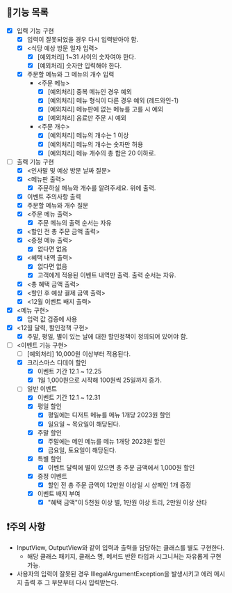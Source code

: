 ## 📃기능 목록

- [x] 입력 기능 구현
  - [x] 입력이 잘못되었을 경우 다시 입력받아야 함.
  - [x] <식당 예상 방문 일자 입력>
    - [x] [예외처리] 1~31 사이의 숫자여야 한다.
    - [x] [예외처리] 숫자만 입력해야 한다.
  - [x] 주문할 메뉴와 그 메뉴의 개수 입력
    - <주문 메뉴>
      - [x] [예외처리] 중복 메뉴인 경우 예외
      - [x] [예외처리] 메뉴 형식이 다른 경우 예외 (레드와인-1)
      - [x] [예외처리] 메뉴판에 없는 메뉴를 고를 시 예외
      - [x] [예외처리] 음료만 주문 시 예외
    - <주문 개수>
      - [x] [예외처리] 메뉴의 개수는 1 이상
      - [x] [예외처리] 메뉴의 개수는 숫자만 허용
      - [x] [예외처리] 메뉴 개수의 총 합은 20 이하로.
- [ ] 출력 기능 구현
  - [x] <인사말 및 예상 방문 날짜 질문>
  - [x] <메뉴판 출력>
    - [x] 주문하실 메뉴와 개수를 알려주세요. 위에 출력.
  - [x] 이벤트 주의사항 출력
  - [x] 주문할 메뉴와 개수 질문
  - [x] <주문 메뉴 출력>
    - [x] 주문 메뉴의 출력 순서는 자유
  - [x] <할인 전 총 주문 금액 출력>
  - [x] <증정 메뉴 출력>
    - [x] 없다면 없음
  - [x] <혜택 내역 출력>
    - [x] 없다면 없음
    - [x] 고객에게 적용된 이벤트 내역만 출력. 출력 순서는 자유.
  - [x] <총 혜택 금액 출력>
  - [x] <할인 후 예상 결제 금액 출력>
  - [x] <12월 이벤트 배지 출력>
- [x] <메뉴 구현>
  - [x] 입력 값 검증에 사용
- [x] <12월 달력, 할인정책 구현>
  - [x] 주말, 평일, 별이 있는 날에 대한 할인정책이 정의되어 있어야 함.
- [ ] <이벤트 기능 구현>
  - [ ] [예외처리] 10,000원 이상부터 적용된다.
  - [x] 크리스마스 디데이 할인
    - [x] 이벤트 기간 12.1 ~ 12.25
    - [x] 1일 1,000원으로 시작해 100원씩 25일까지 증가.
  - [ ] 일반 이벤트
    - [x] 이벤트 기간 12.1 ~ 12.31
    - [x] 평일 할인
      - [x] 평일에는 디저트 메뉴를 메뉴 1개당 2023원 할인
      - [x] 일요일 ~ 목요일이 해당된다.
    - [x] 주말 할인 
      - [x] 주말에는 메인 메뉴를 메뉴 1개당 2023원 할인
      - [x] 금요일, 토요일이 해당된다.
    - [x] 특별 할인
      - [x] 이벤트 달력에 별이 있으면 총 주문 금액에서 1,000원 할인
    - [x] 증정 이벤트 
      - [x] 할인 전 총 주문 금액이 12만원 이상일 시 샴페인 1개 증정
    - [x] 이벤트 배지 부여
      - [x] "혜택 금액"이 5천원 이상 별, 1만원 이상 트리, 2만원 이상 산타

## ❗주의 사항

- InputView, OutputView와 같이 입력과 출력을 담당하는 클래스를 별도 구현한다.
  - 해당 클래스 패키지, 클래스 명, 메서드 반환 타입과 시그니처는 자유롭게 구현 가능.
- 사용자의 입력이 잘못된 경우 IllegalArgumentException을 발생시키고 에러 메시지 출력 후 그 부분부터 다시 입력받는다.
